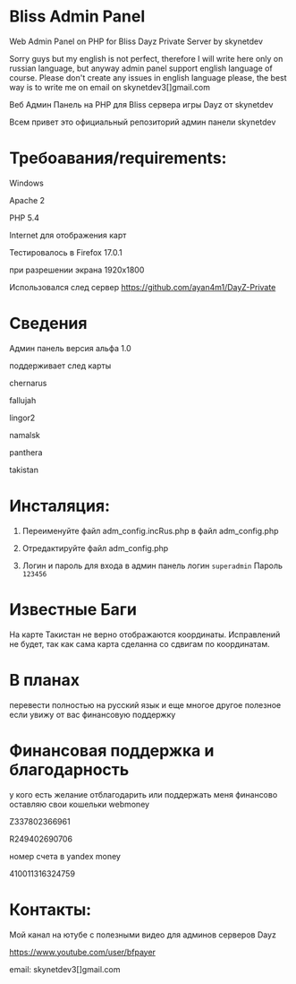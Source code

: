 Bliss Admin Panel 
=================

Web Admin Panel on PHP for Bliss Dayz Private Server by skynetdev

Sorry guys but my english is not perfect, therefore I will write here only on russian language, but
anyway admin panel support english language of course. Please don't create any issues in english language please,
the best way  is to write me on email on skynetdev3[]gmail.com

Веб Админ Панель на PHP для Bliss сервера игры Dayz от skynetdev

Всем привет это официальный репозиторий админ панели skynetdev

Требоавания/requirements:
=================
Windows

Apache 2

PHP 5.4

Internet для отображения карт

Тестировалось в Firefox 17.0.1

при разрешении экрана 1920x1800

Использовался след сервер 
https://github.com/ayan4m1/DayZ-Private


Сведения
===================
Админ панель версия альфа 1.0

поддерживает след карты

chernarus

fallujah

lingor2

namalsk

panthera

takistan



Инсталяция:
=================

1) Переименуйте файл adm_config.incRus.php в файл adm_config.php

2) Отредактируйте файл adm_config.php

3) Логин и пароль для входа в админ панель логин <code>superadmin</code> Пароль <code>123456</code>

Известные Баги
=================
На карте Такистан не верно отображаются координаты. Исправлений не будет, так как сама карта сделанна со сдвигам по координатам.

В планах
================
перевести полностью на русский язык
и еще многое другое полезное если увижу от вас финансовую поддержку

Финансовая поддержка и благодарность
================
у кого есть желание отблагодарить или поддержать меня финансово
оставляю свои кошельки webmoney

Z337802366961

R249402690706

номер счета в yandex money

410011316324759



Контакты:
================
Мой канал на ютубе с полезными видео для админов серверов Dayz

https://www.youtube.com/user/bfpayer

email: skynetdev3[]gmail.com
